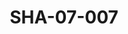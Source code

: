 ---
pid: SHA-07-007
title: SHA-07-007
language: en
collection: Sharhabil Ahmed
original_label: 
rights: Sharhabil Ahmed
location_of_original: Sharhabil Ahmed
photographer_or_studio: 
scanned_from: photograph 10.4 by 16.8
_date: 8/9/1977
location: Khartoum, Civil Aviation Club
description: Sharhabil Ahmed and another person at concert
additional_notes: 
permission_display: 'yes'
on_server: 'no'
on_website: 'no'
permalink: /photopages/en/SHA-07-007.html
layout: photo-page
---